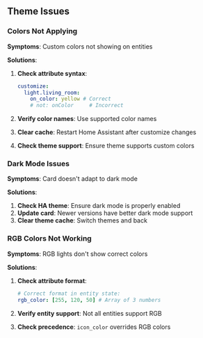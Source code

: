 ## Theme Issues

### Colors Not Applying

**Symptoms**: Custom colors not showing on entities

**Solutions**:

1. **Check attribute syntax**:

   ```yaml
   customize:
     light.living_room:
       on_color: yellow # Correct
       # not: onColor     # Incorrect
   ```

2. **Verify color names**: Use supported color names
3. **Clear cache**: Restart Home Assistant after customize changes
4. **Check theme support**: Ensure theme supports custom colors

### Dark Mode Issues

**Symptoms**: Card doesn't adapt to dark mode

**Solutions**:

1. **Check HA theme**: Ensure dark mode is properly enabled
2. **Update card**: Newer versions have better dark mode support
3. **Clear theme cache**: Switch themes and back

### RGB Colors Not Working

**Symptoms**: RGB lights don't show correct colors

**Solutions**:

1. **Check attribute format**:

   ```yaml
   # Correct format in entity state:
   rgb_color: [255, 120, 50] # Array of 3 numbers
   ```

2. **Verify entity support**: Not all entities support RGB
3. **Check precedence**: `icon_color` overrides RGB colors
